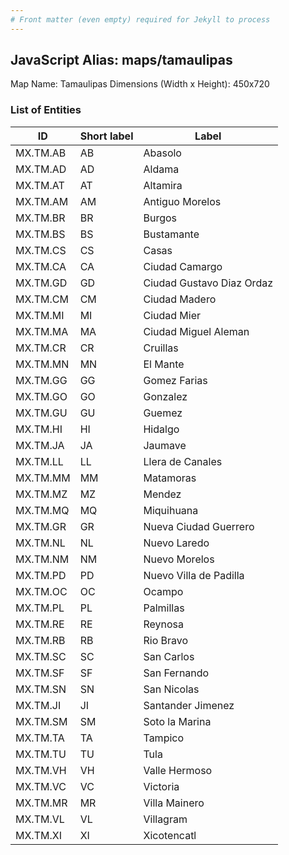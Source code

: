 ```yaml
---
# Front matter (even empty) required for Jekyll to process
---
```


## JavaScript Alias: maps/tamaulipas

Map Name: Tamaulipas
Dimensions (Width x Height): 450x720





### List of Entities

ID | Short label | Label
---|---|---|
MX.TM.AB|AB|Abasolo
MX.TM.AD|AD|Aldama
MX.TM.AT|AT|Altamira
MX.TM.AM|AM|Antiguo Morelos
MX.TM.BR|BR|Burgos
MX.TM.BS|BS|Bustamante
MX.TM.CS|CS|Casas
MX.TM.CA|CA|Ciudad Camargo
MX.TM.GD|GD|Ciudad Gustavo Diaz Ordaz
MX.TM.CM|CM|Ciudad Madero
MX.TM.MI|MI|Ciudad Mier
MX.TM.MA|MA|Ciudad Miguel Aleman
MX.TM.CR|CR|Cruillas
MX.TM.MN|MN|El Mante
MX.TM.GG|GG|Gomez Farias
MX.TM.GO|GO|Gonzalez
MX.TM.GU|GU|Guemez
MX.TM.HI|HI|Hidalgo
MX.TM.JA|JA|Jaumave
MX.TM.LL|LL|Llera de Canales
MX.TM.MM|MM|Matamoras
MX.TM.MZ|MZ|Mendez
MX.TM.MQ|MQ|Miquihuana
MX.TM.GR|GR|Nueva Ciudad Guerrero
MX.TM.NL|NL|Nuevo Laredo
MX.TM.NM|NM|Nuevo Morelos
MX.TM.PD|PD|Nuevo Villa de Padilla
MX.TM.OC|OC|Ocampo
MX.TM.PL|PL|Palmillas
MX.TM.RE|RE|Reynosa
MX.TM.RB|RB|Rio Bravo
MX.TM.SC|SC|San Carlos
MX.TM.SF|SF|San Fernando
MX.TM.SN|SN|San Nicolas
MX.TM.JI|JI|Santander Jimenez
MX.TM.SM|SM|Soto la Marina
MX.TM.TA|TA|Tampico
MX.TM.TU|TU|Tula
MX.TM.VH|VH|Valle Hermoso
MX.TM.VC|VC|Victoria
MX.TM.MR|MR|Villa Mainero
MX.TM.VL|VL|Villagram
MX.TM.XI|XI|Xicotencatl

